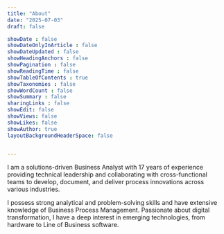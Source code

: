 ```yaml
---
title: "About"
date: "2025-07-03"
draft: false

showDate : false
showDateOnlyInArticle : false
showDateUpdated : false
showHeadingAnchors : false
showPagination : false
showReadingTime : false
showTableOfContents : true
showTaxonomies : false 
showWordCount : false
showSummary : false
sharingLinks : false
showEdit: false
showViews: false
showLikes: false
showAuthor: true
layoutBackgroundHeaderSpace: false


---
```


I am a solutions-driven Business Analyst with 17 years of experience providing technical leadership and collaborating with cross-functional teams to develop, document, and deliver process innovations across various industries. 

I possess strong analytical and problem-solving skills and have extensive knowledge of Business Process Management. Passionate about digital transformation, I have a deep interest in emerging technologies, from hardware to Line of Business software.
